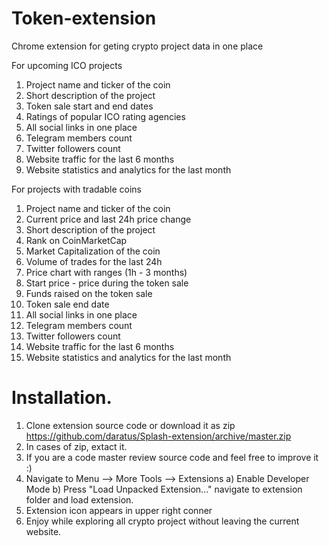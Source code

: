 # Token-extension
Chrome extension for geting crypto project data in one place

For upcoming ICO projects
1. Project name and ticker of the coin
2. Short description of the project
3. Token sale start and end dates
4. Ratings of popular ICO rating agencies
5. All social links in one place
6. Telegram members count
7. Twitter followers count
8. Website traffic for the last 6 months
9. Website statistics and analytics for the last month

For projects with tradable coins
1. Project name and ticker of the coin
2. Current price and last 24h price change
3. Short description of the project
4. Rank on CoinMarketCap
5. Market Capitalization of the coin
6. Volume of trades for the last 24h
7. Price chart with ranges (1h - 3 months)
8. Start price - price during the token sale
9. Funds raised on the token sale
10. Token sale end date
11. All social links in one place
12. Telegram members count
13. Twitter followers count
14. Website traffic for the last 6 months
15. Website statistics and analytics for the last month


# Installation.
1. Clone extension source code or download it as zip https://github.com/daratus/Splash-extension/archive/master.zip
2. In cases of zip, extact it.
3. If you are a code master review source code and feel free to improve it :) 
4. Navigate to Menu --> More Tools --> Extensions
  a) Enable Developer Mode
  b) Press "Load Unpacked Extension..." navigate to extension folder and load extension.
5. Extension icon appears in upper right conner  
6. Enjoy while exploring all crypto project without leaving the current website.
